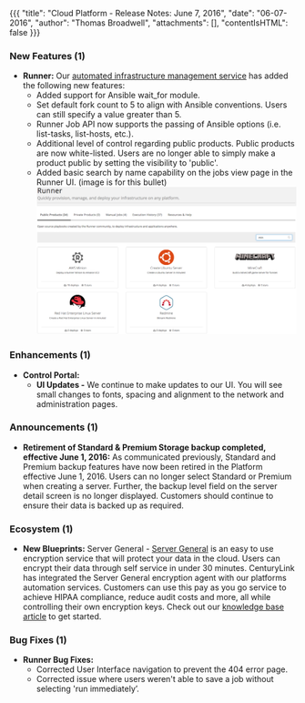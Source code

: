 {{{
"title": "Cloud Platform - Release Notes: June 7, 2016",
"date": "06-07-2016",
"author": "Thomas Broadwell",
"attachments": [],
"contentIsHTML": false
}}}

### New Features (1)
* __Runner:__ Our [automated infrastructure management service](https://www.ctl.io/runner/) has added the following new features:
	- Added support for Ansible wait_for module.
	- Set default fork count to 5 to align with Ansible conventions.  Users can still specify a value greater than 5.
	- Runner Job API now supports the passing of Ansible options (i.e. list-tasks, list-hosts, etc.).  
	- Additional level of control regarding public products.  Public products are now white-listed.  Users are no longer able to simply make a product public by setting the visibility to 'public'.
	- Added basic search by name capability on the jobs view page in the Runner UI. (image is for this bullet)
	![Runner UI Search](../images/runner20160607.png)

### Enhancements (1)
* __Control Portal:__
	* **UI Updates -** We continue to make updates to our UI. You will see small changes to fonts, spacing and alignment to the network and administration pages.

### Announcements (1)
* __Retirement of Standard & Premium Storage backup completed, effective June 1, 2016:__ As communicated previously, Standard and Premium backup features have now been retired in the Platform effective June 1, 2016. Users can no longer select Standard or Premium when creating a server. Further, the backup level field on the server detail screen is no longer displayed. Customers should continue to ensure their data is backed up as required.

### Ecosystem (1)
* __New Blueprints:__  Server General - [Server General](https://www.servergeneral.com/) is an easy to use encryption service that will protect your data in the cloud. Users can encrypt their data through self service in under 30 minutes. CenturyLink has integrated the Server General encryption agent with our platforms automation services. Customers can use this pay as you go service to achieve HIPAA compliance, reduce audit costs and more, all while controlling their own encryption keys. Check out our [knowledge base article](https://www.ctl.io/knowledge-base/ecosystem-partners/marketplace-guides/getting-started-with-server-general-blueprint/) to get started.

### Bug Fixes (1)
* __Runner Bug Fixes:__ 
	- Corrected User Interface navigation to prevent the 404 error page.
	- Corrected issue where users weren't able to save a job without selecting 'run immediately’.
